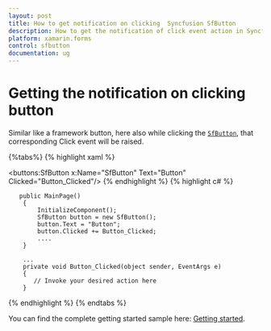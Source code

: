 ```yaml
---
layout: post
title: How to get notification on clicking  Syncfusion SfButton
description: How to get the notification of click event action in Syncfusion Xamarin.Forms Button (SfButton) control
platform: xamarin.forms
control: sfbutton
documentation: ug
---
```


# Getting the notification on clicking button

Similar like a framework button, here also while clicking the [`SfButton`](https://help.syncfusion.com/cr/xamarin/Syncfusion.Buttons.XForms~Syncfusion.XForms.Buttons.SfButton.html), that corresponding Click event will be raised.

{%tabs%}
{% highlight xaml %}

 <buttons:SfButton x:Name="SfButton" Text="Button" Clicked="Button_Clicked"/>
{% endhighlight %}
{% highlight c# %}

       public MainPage()
        {
            InitializeComponent();
            SfButton button = new SfButton();
            button.Text = "Button";
            button.Clicked += Button_Clicked;
            ....
        }

        ...
        private void Button_Clicked(object sender, EventArgs e)
        {
           // Invoke your desired action here
        }

{% endhighlight %}
{% endtabs %}


You can find the complete getting started sample here: [Getting started](http://www.syncfusion.com/downloads/support/directtrac/general/ze/Button_GettingStarted-1596781257.zip).